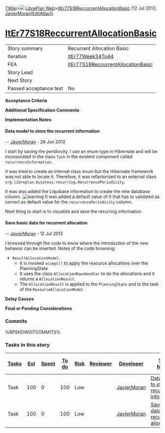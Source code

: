[TWiki](/twiki/Main/WebHome)&gt;![](/twiki/TWiki/TWikiDocGraphics/web-bg-small.gif) [LibrePlan Web](/twiki/LibrePlan/WebHome)&gt;[ItEr77S18ReccurrentAllocationBasic](http://wiki.libreplan-enterprise.com/twiki/LibrePlan/ItEr77S18ReccurrentAllocationBasic "Topic revision: 4 (12 Jul 2013 - 17:04:08)") (12 Jul 2013, [JavierMoran](/twiki/Main/JavierMoran))[Edit](http://wiki.libreplan-enterprise.com/twiki/bin/edit/LibrePlan/ItEr77S18ReccurrentAllocationBasic?t=1520337949 "Edit this topic text")[Attach](/twiki/bin/attach/LibrePlan/ItEr77S18ReccurrentAllocationBasic "Attach an image or document to this topic")

 [ItEr77S18ReccurrentAllocationBasic](/twiki/LibrePlan/ItEr77S18ReccurrentAllocationBasic)
======================================================================================================================================================



|                        |                                                                                                    |
|------------------------|----------------------------------------------------------------------------------------------------|
| Story summary          | Recurrent Allocation Basic                                                                         |
| Iteration              | [ItEr77Week34To44](/twiki/LibrePlan/ItEr77Week34To44)                                     |
| FEA                    | [ItEr77S18ReccurrentAllocationBasic](/twiki/LibrePlan/ItEr77S18ReccurrentAllocationBasic) |
| Story Lead             |                                                                                                    |
| Next Story             |                                                                                                    |
| Passed acceptance test | No                                                                                                 |

**Acceptance Criteria**

**Additional Specification Comments**

**Implementation Notes**

####  Data model to store the recurrent information

-- [JavierMoran](/twiki/Main/JavierMoran) - 28 Jun 2013

I start by saving the peridiocity. I use an enum type in Hibernate and will be incorporated in the class `Task` in the existent component called `recurrenceInformation`.

It was tried to create an internal class enum but the Hibernate framework was not able to locate it. Therefore, it was refactorized to an external class `org.libreplan.business.recurring.RecurrencePeriodicity`.

It was also added the Liquibase information to create the new database column. ![warning](/twiki/TWiki/TWikiDocGraphics/warning.gif) It was added a default value of 0 that has to validated as correct as default value for the `recurrencePeriodicity` column.

Next thing to start is to visualize and save the recurring information.

####  Save basic data for recurrent allocation

-- [JavierMoran](/twiki/Main/JavierMoran) - 12 Jul 2013

I browsed through the code to know where the introduction of the new behavior can be inserted. Notes of the code browsing:

-   `ResultAllocationModel`.
    -   It is invoked `accept()` to apply the resource allocations over the PlanningState
    -   It uses the class `AllocationRowsHandler` to do the allocations and it returns a `AllocationResult`.
    -   The `AllocationResult` is applied to the `PlanningState` and to the task of the `ResourceAllocationModel`

**Delay Causes**

**Final or Pending Considerations**

###  Commits

%RPSHOWGITCOMMITS%

###  Tasks in this story



| [Tasks](http://wiki.libreplan-enterprise.com/twiki/LibrePlan/ItEr77S18ReccurrentAllocationBasic?sortcol=0;table=2;up=0#sorted_table "Sort by this column") | [Est](http://wiki.libreplan-enterprise.com/twiki/LibrePlan/ItEr77S18ReccurrentAllocationBasic?sortcol=1;table=2;up=0#sorted_table "Sort by this column") | [Spent](http://wiki.libreplan-enterprise.com/twiki/LibrePlan/ItEr77S18ReccurrentAllocationBasic?sortcol=2;table=2;up=0#sorted_table "Sort by this column") | [To do](http://wiki.libreplan-enterprise.com/twiki/LibrePlan/ItEr77S18ReccurrentAllocationBasic?sortcol=3;table=2;up=0#sorted_table "Sort by this column") | [Risk](http://wiki.libreplan-enterprise.com/twiki/LibrePlan/ItEr77S18ReccurrentAllocationBasic?sortcol=4;table=2;up=0#sorted_table "Sort by this column") | [Reviewer](http://wiki.libreplan-enterprise.com/twiki/LibrePlan/ItEr77S18ReccurrentAllocationBasic?sortcol=5;table=2;up=0#sorted_table "Sort by this column") | [Developer](http://wiki.libreplan-enterprise.com/twiki/LibrePlan/ItEr77S18ReccurrentAllocationBasic?sortcol=6;table=2;up=0#sorted_table "Sort by this column") | [Task Name](http://wiki.libreplan-enterprise.com/twiki/LibrePlan/ItEr77S18ReccurrentAllocationBasic?sortcol=7;table=2;up=0#sorted_table "Sort by this column") | [Start Date](http://wiki.libreplan-enterprise.com/twiki/LibrePlan/ItEr77S18ReccurrentAllocationBasic?sortcol=8;table=2;up=0#sorted_table "Sort by this column") | [Est End Date](http://wiki.libreplan-enterprise.com/twiki/LibrePlan/ItEr77S18ReccurrentAllocationBasic?sortcol=9;table=2;up=0#sorted_table "Sort by this column") | [End Date](http://wiki.libreplan-enterprise.com/twiki/LibrePlan/ItEr77S18ReccurrentAllocationBasic?sortcol=10;table=2;up=0#sorted_table "Sort by this column") |
|---------------------------------------------------------------------------------------------------------------------------------------------------------------------|-------------------------------------------------------------------------------------------------------------------------------------------------------------------|---------------------------------------------------------------------------------------------------------------------------------------------------------------------|---------------------------------------------------------------------------------------------------------------------------------------------------------------------|--------------------------------------------------------------------------------------------------------------------------------------------------------------------|------------------------------------------------------------------------------------------------------------------------------------------------------------------------|-------------------------------------------------------------------------------------------------------------------------------------------------------------------------|-------------------------------------------------------------------------------------------------------------------------------------------------------------------------|--------------------------------------------------------------------------------------------------------------------------------------------------------------------------|----------------------------------------------------------------------------------------------------------------------------------------------------------------------------|-------------------------------------------------------------------------------------------------------------------------------------------------------------------------|
| Task                                                                                                                                                                | 100                                                                                                                                                               | 0                                                                                                                                                                   | 100                                                                                                                                                                 | Low                                                                                                                                                                |                                                                                                                                                                        | [JavierMoran](/twiki/Main/JavierMoran)                                                                                                                         | [Data model to store the recurrent information](/twiki/LibrePlan/AnA09S12ReccurrentAllocationBasic#TasK1)                                                      |                                                                                                                                                                          |                                                                                                                                                                            |                                                                                                                                                                         |
| Task                                                                                                                                                                | 100                                                                                                                                                               | 0                                                                                                                                                                   | 100                                                                                                                                                                 | Low                                                                                                                                                                |                                                                                                                                                                        | [JavierMoran](/twiki/Main/JavierMoran)                                                                                                                         | [Save basic data for recurrent allocation](/twiki/LibrePlan/AnA09S12ReccurrentAllocationBasic#TasK2)                                                           |                                                                                                                                                                          |                                                                                                                                                                            |                                                                                                                                                                         |


